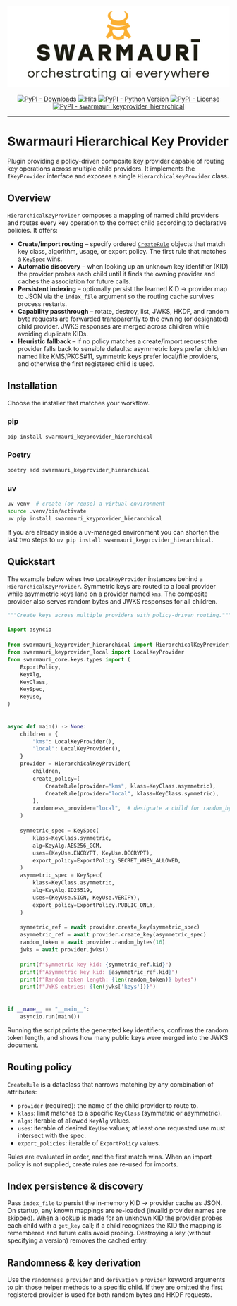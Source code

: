![Swarmauri Logo](https://github.com/swarmauri/swarmauri-sdk/blob/3d4d1cfa949399d7019ae9d8f296afba773dfb7f/assets/swarmauri.brand.theme.svg)


<p align="center">
    <a href="https://pypi.org/project/swarmauri_keyprovider_hierarchical/">
        <img src="https://img.shields.io/pypi/dm/swarmauri_keyprovider_hierarchical" alt="PyPI - Downloads"/></a>
    <a href="https://hits.sh/github.com/swarmauri/swarmauri-sdk/tree/master/pkgs/standards/swarmauri_keyprovider_hierarchical/">
        <img alt="Hits" src="https://hits.sh/github.com/swarmauri/swarmauri-sdk/tree/master/pkgs/standards/swarmauri_keyprovider_hierarchical.svg"/></a>
    <a href="https://pypi.org/project/swarmauri_keyprovider_hierarchical/">
        <img src="https://img.shields.io/pypi/pyversions/swarmauri_keyprovider_hierarchical" alt="PyPI - Python Version"/></a>
    <a href="https://pypi.org/project/swarmauri_keyprovider_hierarchical/">
        <img src="https://img.shields.io/pypi/l/swarmauri_keyprovider_hierarchical" alt="PyPI - License"/></a>
    <a href="https://pypi.org/project/swarmauri_keyprovider_hierarchical/">
        <img src="https://img.shields.io/pypi/v/swarmauri_keyprovider_hierarchical?label=swarmauri_keyprovider_hierarchical&color=green" alt="PyPI - swarmauri_keyprovider_hierarchical"/></a>
</p>

---

# Swarmauri Hierarchical Key Provider

Plugin providing a policy-driven composite key provider capable of routing
key operations across multiple child providers. It implements the
`IKeyProvider` interface and exposes a single `HierarchicalKeyProvider`
class.

## Overview

`HierarchicalKeyProvider` composes a mapping of named child providers and
routes every key operation to the correct child according to declarative
policies.  It offers:

- **Create/import routing** – specify ordered [`CreateRule`](#routing-policy)
  objects that match key class, algorithm, usage, or export policy. The first
  rule that matches a `KeySpec` wins.
- **Automatic discovery** – when looking up an unknown key identifier (KID)
  the provider probes each child until it finds the owning provider and caches
  the association for future calls.
- **Persistent indexing** – optionally persist the learned KID → provider map
  to JSON via the `index_file` argument so the routing cache survives process
  restarts.
- **Capability passthrough** – rotate, destroy, list, JWKS, HKDF, and random
  byte requests are forwarded transparently to the owning (or designated)
  child provider. JWKS responses are merged across children while avoiding
  duplicate KIDs.
- **Heuristic fallback** – if no policy matches a create/import request the
  provider falls back to sensible defaults: asymmetric keys prefer children
  named like KMS/PKCS#11, symmetric keys prefer local/file providers, and
  otherwise the first registered child is used.

## Installation

Choose the installer that matches your workflow.

### pip

```bash
pip install swarmauri_keyprovider_hierarchical
```

### Poetry

```bash
poetry add swarmauri_keyprovider_hierarchical
```

### uv

```bash
uv venv  # create (or reuse) a virtual environment
source .venv/bin/activate
uv pip install swarmauri_keyprovider_hierarchical
```

If you are already inside a uv-managed environment you can shorten the last
two steps to `uv pip install swarmauri_keyprovider_hierarchical`.

## Quickstart

The example below wires two `LocalKeyProvider` instances behind a
`HierarchicalKeyProvider`. Symmetric keys are routed to a local provider while
asymmetric keys land on a provider named `kms`. The composite provider also
serves random bytes and JWKS responses for all children.

<!-- example-start -->
```python
"""Create keys across multiple providers with policy-driven routing."""

import asyncio

from swarmauri_keyprovider_hierarchical import HierarchicalKeyProvider, CreateRule
from swarmauri_keyprovider_local import LocalKeyProvider
from swarmauri_core.keys.types import (
    ExportPolicy,
    KeyAlg,
    KeyClass,
    KeySpec,
    KeyUse,
)


async def main() -> None:
    children = {
        "kms": LocalKeyProvider(),
        "local": LocalKeyProvider(),
    }
    provider = HierarchicalKeyProvider(
        children,
        create_policy=[
            CreateRule(provider="kms", klass=KeyClass.asymmetric),
            CreateRule(provider="local", klass=KeyClass.symmetric),
        ],
        randomness_provider="local",  # designate a child for random_bytes
    )

    symmetric_spec = KeySpec(
        klass=KeyClass.symmetric,
        alg=KeyAlg.AES256_GCM,
        uses=(KeyUse.ENCRYPT, KeyUse.DECRYPT),
        export_policy=ExportPolicy.SECRET_WHEN_ALLOWED,
    )
    asymmetric_spec = KeySpec(
        klass=KeyClass.asymmetric,
        alg=KeyAlg.ED25519,
        uses=(KeyUse.SIGN, KeyUse.VERIFY),
        export_policy=ExportPolicy.PUBLIC_ONLY,
    )

    symmetric_ref = await provider.create_key(symmetric_spec)
    asymmetric_ref = await provider.create_key(asymmetric_spec)
    random_token = await provider.random_bytes(16)
    jwks = await provider.jwks()

    print(f"Symmetric key kid: {symmetric_ref.kid}")
    print(f"Asymmetric key kid: {asymmetric_ref.kid}")
    print(f"Random token length: {len(random_token)} bytes")
    print(f"JWKS entries: {len(jwks['keys'])}")


if __name__ == "__main__":
    asyncio.run(main())
```
<!-- example-end -->

Running the script prints the generated key identifiers, confirms the random
token length, and shows how many public keys were merged into the JWKS
document.

## Routing policy

`CreateRule` is a dataclass that narrows matching by any combination of
attributes:

- `provider` (required): the name of the child provider to route to.
- `klass`: limit matches to a specific `KeyClass` (symmetric or asymmetric).
- `algs`: iterable of allowed `KeyAlg` values.
- `uses`: iterable of desired `KeyUse` values; at least one requested use must
  intersect with the spec.
- `export_policies`: iterable of `ExportPolicy` values.

Rules are evaluated in order, and the first match wins. When an import policy
is not supplied, create rules are re-used for imports.

## Index persistence & discovery

Pass `index_file` to persist the in-memory KID → provider cache as JSON. On
startup, any known mappings are re-loaded (invalid provider names are skipped).
When a lookup is made for an unknown KID the provider probes each child with a
`get_key` call; if a child recognizes the KID the mapping is remembered and
future calls avoid probing. Destroying a key (without specifying a version)
removes the cached entry.

## Randomness & key derivation

Use the `randomness_provider` and `derivation_provider` keyword arguments to
pin those helper methods to a specific child. If they are omitted the first
registered provider is used for both random bytes and HKDF requests.
